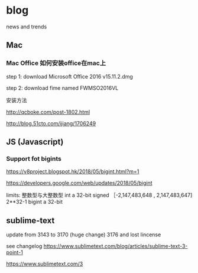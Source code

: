# blog
news and trends 

## Mac 

### Mac Office 如何安装office在mac上

step 1: download Microsoft Office 2016 v15.11.2.dmg 

step 2: download fime named FWMSO2016VL

安装方法 

http://qcboke.com/post-1802.html

http://blog.51cto.com/ijiang/1706249

## JS (Javascript) 
### Support fot bigints 

https://v8project.blogspot.hk/2018/05/bigint.html?m=1 

https://developers.google.com/web/updates/2018/05/bigint

limits: 整数型与大整数型
int a 32-bit signed ［-2,147,483,648 , 2,147,483,647]  2**32-1
bigint a 32-bit 


## sublime-text 
update from 3143 to 3170 (huge change) 3176 and lost lincense 

see changelog 
https://www.sublimetext.com/blog/articles/sublime-text-3-point-1 

https://www.sublimetext.com/3
